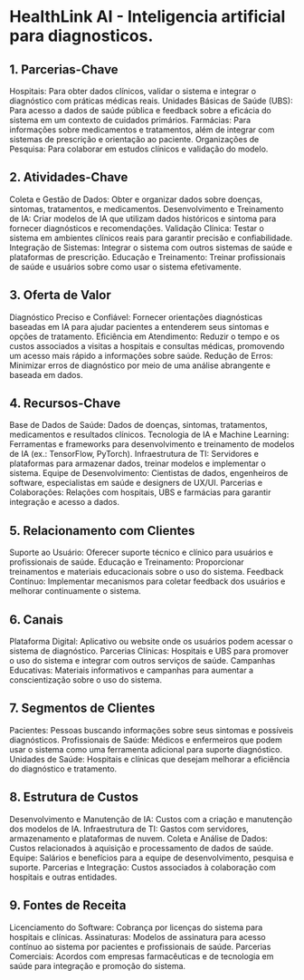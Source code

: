 # HealthLink AI - Inteligencia artificial para diagnosticos.


## 1. Parcerias-Chave
Hospitais: Para obter dados clínicos, validar o sistema e integrar o diagnóstico com práticas médicas reais.
Unidades Básicas de Saúde (UBS): Para acesso a dados de saúde pública e feedback sobre a eficácia do sistema em um contexto de cuidados primários.
Farmácias: Para informações sobre medicamentos e tratamentos, além de integrar com sistemas de prescrição e orientação ao paciente.
Organizações de Pesquisa: Para colaborar em estudos clínicos e validação do modelo.
## 2. Atividades-Chave
Coleta e Gestão de Dados: Obter e organizar dados sobre doenças, sintomas, tratamentos, e medicamentos.
Desenvolvimento e Treinamento de IA: Criar modelos de IA que utilizam dados históricos e sintoma para fornecer diagnósticos e recomendações.
Validação Clínica: Testar o sistema em ambientes clínicos reais para garantir precisão e confiabilidade.
Integração de Sistemas: Integrar o sistema com outros sistemas de saúde e plataformas de prescrição.
Educação e Treinamento: Treinar profissionais de saúde e usuários sobre como usar o sistema efetivamente.
## 3. Oferta de Valor
Diagnóstico Preciso e Confiável: Fornecer orientações diagnósticas baseadas em IA para ajudar pacientes a entenderem seus sintomas e opções de tratamento.
Eficiência em Atendimento: Reduzir o tempo e os custos associados a visitas a hospitais e consultas médicas, promovendo um acesso mais rápido a informações sobre saúde.
Redução de Erros: Minimizar erros de diagnóstico por meio de uma análise abrangente e baseada em dados.
## 4. Recursos-Chave
Base de Dados de Saúde: Dados de doenças, sintomas, tratamentos, medicamentos e resultados clínicos.
Tecnologia de IA e Machine Learning: Ferramentas e frameworks para desenvolvimento e treinamento de modelos de IA (ex.: TensorFlow, PyTorch).
Infraestrutura de TI: Servidores e plataformas para armazenar dados, treinar modelos e implementar o sistema.
Equipe de Desenvolvimento: Cientistas de dados, engenheiros de software, especialistas em saúde e designers de UX/UI.
Parcerias e Colaborações: Relações com hospitais, UBS e farmácias para garantir integração e acesso a dados.
## 5. Relacionamento com Clientes
Suporte ao Usuário: Oferecer suporte técnico e clínico para usuários e profissionais de saúde.
Educação e Treinamento: Proporcionar treinamentos e materiais educacionais sobre o uso do sistema.
Feedback Contínuo: Implementar mecanismos para coletar feedback dos usuários e melhorar continuamente o sistema.
## 6. Canais
Plataforma Digital: Aplicativo ou website onde os usuários podem acessar o sistema de diagnóstico.
Parcerias Clínicas: Hospitais e UBS para promover o uso do sistema e integrar com outros serviços de saúde.
Campanhas Educativas: Materiais informativos e campanhas para aumentar a conscientização sobre o uso do sistema.
## 7. Segmentos de Clientes
Pacientes: Pessoas buscando informações sobre seus sintomas e possíveis diagnósticos.
Profissionais de Saúde: Médicos e enfermeiros que podem usar o sistema como uma ferramenta adicional para suporte diagnóstico.
Unidades de Saúde: Hospitais e clínicas que desejam melhorar a eficiência do diagnóstico e tratamento.
## 8. Estrutura de Custos
Desenvolvimento e Manutenção de IA: Custos com a criação e manutenção dos modelos de IA.
Infraestrutura de TI: Gastos com servidores, armazenamento e plataformas de nuvem.
Coleta e Análise de Dados: Custos relacionados à aquisição e processamento de dados de saúde.
Equipe: Salários e benefícios para a equipe de desenvolvimento, pesquisa e suporte.
Parcerias e Integração: Custos associados à colaboração com hospitais e outras entidades.
## 9. Fontes de Receita
Licenciamento do Software: Cobrança por licenças do sistema para hospitais e clínicas.
Assinaturas: Modelos de assinatura para acesso contínuo ao sistema por pacientes e profissionais de saúde.
Parcerias Comerciais: Acordos com empresas farmacêuticas e de tecnologia em saúde para integração e promoção do sistema.
